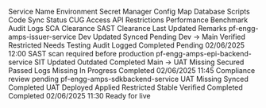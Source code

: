 
Service Name	Environment	Secret Manager	Config Map	Database Scripts	Code Sync Status	CUG Access	API Restrictions	Performance Benchmark	Audit Logs	SCA Clearance	SAST Clearance	Last Updated	Remarks
pf-engg-amps-issuer-service	Dev	Updated	Synced	Pending	Dev → Main	Verified	Restricted	Needs Testing	Audit Logged	Completed	Pending	02/06/2025 12:00	SAST scan required before production
pf-engg-amps-epi-backend-service	SIT	Updated	Outdated	Completed	Main → UAT	Missing	Secured	Passed	Logs Missing	In Progress	Completed	02/06/2025 11:45	Compliance review pending
pf-engg-amps-sdkbackend-service	UAT	Missing	Synced	Completed	UAT Deployed	Applied	Restricted	Stable	Verified	Completed	Completed	02/06/2025 11:30	Ready for live
